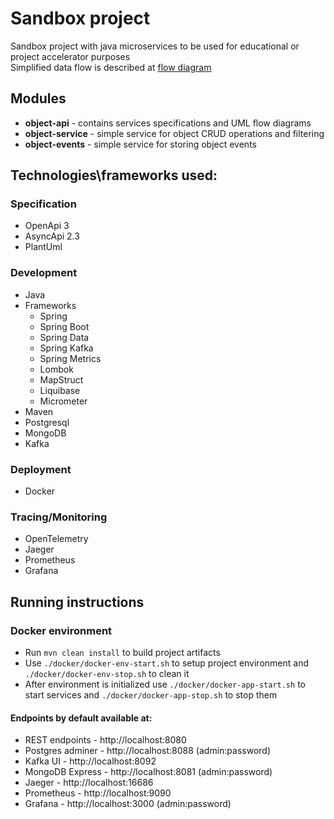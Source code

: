 # Sandbox project
Sandbox project with java microservices to be used for educational or project accelerator purposes  
Simplified data flow is described at [flow diagram](./object-api/src/main/resources/flows/object-modify.puml)

## Modules
- **object-api** - contains services specifications and UML flow diagrams 
- **object-service** - simple service for object CRUD operations and filtering
- **object-events** - simple service for storing object events

## Technologies\frameworks used:

### Specification

- OpenApi 3
- AsyncApi 2.3
- PlantUml

### Development

- Java
- Frameworks 
  - Spring
  - Spring Boot
  - Spring Data
  - Spring Kafka
  - Spring Metrics
  - Lombok
  - MapStruct
  - Liquibase
  - Micrometer
- Maven
- Postgresql
- MongoDB
- Kafka

### Deployment

- Docker

### Tracing/Monitoring
- OpenTelemetry
- Jaeger
- Prometheus
- Grafana

## Running instructions

### Docker environment
- Run ```mvn clean install``` to build project artifacts
- Use ```./docker/docker-env-start.sh``` to setup project environment and ```./docker/docker-env-stop.sh``` to clean it 
- After environment is initialized use ```./docker/docker-app-start.sh``` to start services and ```./docker/docker-app-stop.sh``` to stop them

#### Endpoints by default available at:
- REST endpoints - http://localhost:8080
- Postgres adminer - http://localhost:8088 (admin:password)
- Kafka UI - http://localhost:8092
- MongoDB Express - http://localhost:8081 (admin:password)
- Jaeger - http://localhost:16686 
- Prometheus - http://localhost:9090 
- Grafana - http://localhost:3000 (admin:password)